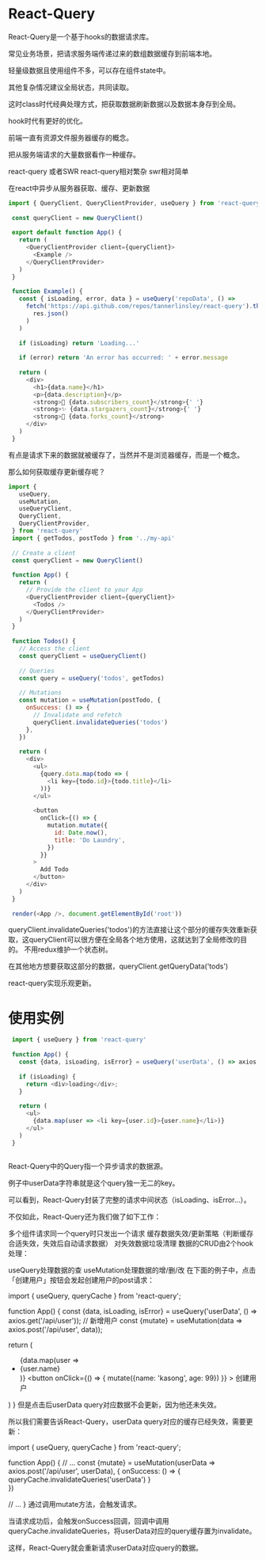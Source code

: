# React-Query

React-Query是一个基于hooks的数据请求库。

常见业务场景，把请求服务端传递过来的数组数据缓存到前端本地。

轻量级数据且使用组件不多，可以存在组件state中。

其他复杂情况建议全局状态，共同读取。

这时class时代经典处理方式，把获取数据刷新数据以及数据本身存到全局。

hook时代有更好的优化。



前端一直有资源文件服务器缓存的概念。

把从服务端请求的大量数据看作一种缓存。

react-query 或者SWR 
react-query相对繁杂
swr相对简单 

在react中异步从服务器获取、缓存、更新数据

```js
import { QueryClient, QueryClientProvider, useQuery } from 'react-query'
 
 const queryClient = new QueryClient()
 
 export default function App() {
   return (
     <QueryClientProvider client={queryClient}>
       <Example />
     </QueryClientProvider>
   )
 }
 
 function Example() {
   const { isLoading, error, data } = useQuery('repoData', () =>
     fetch('https://api.github.com/repos/tannerlinsley/react-query').then(res =>
       res.json()
     )
   )
 
   if (isLoading) return 'Loading...'
 
   if (error) return 'An error has occurred: ' + error.message
 
   return (
     <div>
       <h1>{data.name}</h1>
       <p>{data.description}</p>
       <strong>👀 {data.subscribers_count}</strong>{' '}
       <strong>✨ {data.stargazers_count}</strong>{' '}
       <strong>🍴 {data.forks_count}</strong>
     </div>
   )
 }

```

有点是请求下来的数据就被缓存了，当然并不是浏览器缓存，而是一个概念。

那么如何获取缓存更新缓存呢？


```js
import {
   useQuery,
   useMutation,
   useQueryClient,
   QueryClient,
   QueryClientProvider,
 } from 'react-query'
 import { getTodos, postTodo } from '../my-api'
 
 // Create a client
 const queryClient = new QueryClient()
 
 function App() {
   return (
     // Provide the client to your App
     <QueryClientProvider client={queryClient}>
       <Todos />
     </QueryClientProvider>
   )
 }
 
 function Todos() {
   // Access the client
   const queryClient = useQueryClient()
 
   // Queries
   const query = useQuery('todos', getTodos)
 
   // Mutations
   const mutation = useMutation(postTodo, {
     onSuccess: () => {
       // Invalidate and refetch
       queryClient.invalidateQueries('todos')
     },
   })
 
   return (
     <div>
       <ul>
         {query.data.map(todo => (
           <li key={todo.id}>{todo.title}</li>
         ))}
       </ul>
 
       <button
         onClick={() => {
           mutation.mutate({
             id: Date.now(),
             title: 'Do Laundry',
           })
         }}
       >
         Add Todo
       </button>
     </div>
   )
 }
 
 render(<App />, document.getElementById('root'))
```
queryClient.invalidateQueries('todos')的方法直接让这个部分的缓存失效重新获取，这queryClient可以很方便在全局各个地方使用，这就达到了全局修改的目的。 不用redux维护一个状态树。

在其他地方想要获取这部分的数据，queryClient.getQueryData('tods')


react-query实现乐观更新。

# 使用实例

```js
 import { useQuery } from 'react-query'
 
 function App() {
   const {data, isLoading, isError} = useQuery('userData', () => axios.get('/api/user'));
   
   if (isLoading) {
     return <div>loading</div>;
   }
   
   return (
     <ul>
       {data.map(user => <li key={user.id}>{user.name}</li>)}
     </ul>
   )
 }
 
```
React-Query中的Query指一个异步请求的数据源。

例子中userData字符串就是这个query独一无二的key。

可以看到，React-Query封装了完整的请求中间状态（isLoading、isError...）。

不仅如此，React-Query还为我们做了如下工作：

多个组件请求同一个query时只发出一个请求
缓存数据失效/更新策略（判断缓存合适失效，失效后自动请求数据）
对失效数据垃圾清理
数据的CRUD由2个hook处理：

useQuery处理数据的查
useMutation处理数据的增/删/改
在下面的例子中，点击「创建用户」按钮会发起创建用户的post请求：

  import { useQuery, queryCache } from 'react-query';

 function App() {
   const {data, isLoading, isError} = useQuery('userData', () => axios.get('/api/user'));
   // 新增用户
   const {mutate} = useMutation(data => axios.post('/api/user', data));
 
   return (
     <ul>
       {data.map(user => <li key={user.id}>{user.name}</li>)}
       <button
         onClick={() => {
           mutate({name: 'kasong', age: 99})
         }}
       >
         创建用户
       </button>
     </ul>
   )
 }
但是点击后userData query对应数据不会更新，因为他还未失效。

所以我们需要告诉React-Query，userData query对应的缓存已经失效，需要更新：

import { useQuery, queryCache } from 'react-query';

function App() {
  // ...
  const {mutate} = useMutation(userData => axios.post('/api/user', userData), {
    onSuccess: () => {
      queryCache.invalidateQueries('userData')
    }  
  })
  
  // ...
}
通过调用mutate方法，会触发请求。

当请求成功后，会触发onSuccess回调，回调中调用queryCache.invalidateQueries，将userData对应的query缓存置为invalidate。

这样，React-Query就会重新请求userData对应query的数据。

